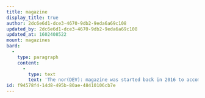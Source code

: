 ```yaml
---
title: magazine
display_title: true
author: 2dc6e6d1-dce3-4670-9db2-9eda6a69c108
updated_by: 2dc6e6d1-dce3-4670-9db2-9eda6a69c108
updated_at: 1602408522
mount: magazines
bard:
  -
    type: paragraph
    content:
      -
        type: text
        text: 'The nor(DEV): magazine was started back in 2016 to accompany our annual conference, nor(DEV):con. Our last edition was in Feb 2020, and we will now continue to deliver these articles to you, here, at norfolkdevelopers.com'
id: f94578f4-14d8-495b-80ae-48410106cb7e
---
```

